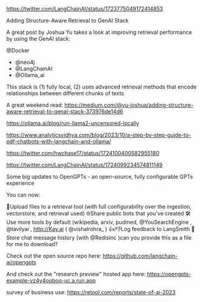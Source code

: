 https://twitter.com/LangChainAI/status/1723775049172414853

Adding Structure-Aware Retrieval to GenAI Stack

A great post by Joshua Yu takes a look at improving retrieval performance by using the GenAI stack:

@Docker

- @neo4j
- @LangChainAI
- @Ollama_ai

This stack is (1) fully local, (2) uses advanced retrieval methods that encode relationships between different chunks of texts

A great weekend read:
https://medium.com/@yu-joshua/adding-structure-aware-retrieval-to-genai-stack-373976de14d6

https://ollama.ai/blog/run-llama2-uncensored-locally

https://www.analyticsvidhya.com/blog/2023/10/a-step-by-step-guide-to-pdf-chatbots-with-langchain-and-ollama/

https://twitter.com/hwchase17/status/1724100400582955180

https://twitter.com/LangChainAI/status/1724099234574811149

Some big updates to OpenGPTs - an open-source, fully configurable GPTs experience

You can now:

📁Upload files to a retrieval tool (with full configurability over the ingestion, vectorstore, and retrieval used)
🌐Share public bots that you've created
🛠️Use more tools by default (wikipedia, arxiv, pudmed,
@YouSearchEngine
,
@tavilyai
, http://Kay.ai (
@vishalrohra\_
)
👍/👎Log feedback to LangSmith
💬Store chat message history (with
@Redisinc
)can you provide this as a file for me to download?

Check out the open source repo here: https://github.com/langchain-ai/opengpts

And check out the "research preview" hosted app here: https://opengpts-example-vz4y4ooboq-uc.a.run.app

survey of business use:
https://retool.com/reports/state-of-ai-2023
